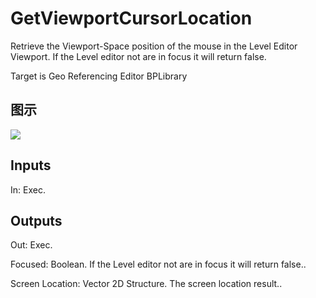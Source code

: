 # GetViewportCursorLocation

Retrieve the Viewport-Space position of the mouse in the Level Editor Viewport. If the Level editor not are in focus it will return false.

Target is Geo Referencing Editor BPLibrary

## 图示

![]($-20221218-19144051.png)

## Inputs

In: Exec.  

## Outputs

Out: Exec.

Focused: Boolean. If the Level editor not are in focus it will return false..

Screen Location: Vector 2D Structure. The screen location result..

